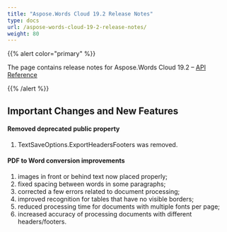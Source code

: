 ```yaml
---
title: "Aspose.Words Cloud 19.2 Release Notes"
type: docs
url: /aspose-words-cloud-19-2-release-notes/
weight: 80
---
```


{{% alert color="primary" %}} 

The page contains release notes for Aspose.Words Cloud 19.2 – [API Reference](https://apireference.aspose.cloud/words/)

{{% /alert %}} 
## **Important Changes and New Features**
#### **Removed deprecated public property**
1. TextSaveOptions.ExportHeadersFooters was removed.
#### **PDF to Word conversion improvements**
1. images in front or behind text now placed properly;
1. fixed spacing between words in some paragraphs;
1. corrected a few errors related to document processing;
1. improved recognition for tables that have no visible borders;
1. reduced processing time for documents with multiple fonts per page;
1. increased accuracy of processing documents with different headers/footers.
